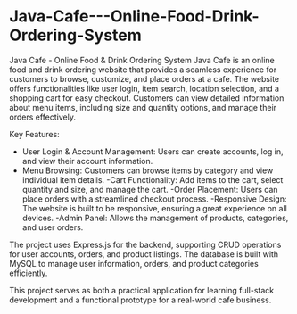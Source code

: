 # Java-Cafe---Online-Food-Drink-Ordering-System
Java Cafe - Online Food &amp; Drink Ordering System
Java Cafe is an online food and drink ordering website that provides a seamless experience for customers to browse, customize, and place orders at a cafe. The website offers functionalities like user login, item search, location selection, and a shopping cart for easy checkout. Customers can view detailed information about menu items, including size and quantity options, and manage their orders effectively.

Key Features:

- User Login & Account Management: Users can create accounts, log in, and view their account information.
- Menu Browsing: Customers can browse items by category and view individual item details.
-Cart Functionality: Add items to the cart, select quantity and size, and manage the cart.
-Order Placement: Users can place orders with a streamlined checkout process.
-Responsive Design: The website is built to be responsive, ensuring a great experience on all devices.
-Admin Panel: Allows the management of products, categories, and user orders.

The project uses Express.js for the backend, supporting CRUD operations for user accounts, orders, and product listings. The database is built with MySQL to manage user information, orders, and product categories efficiently.

This project serves as both a practical application for learning full-stack development and a functional prototype for a real-world cafe business.

